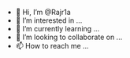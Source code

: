 - 👋 Hi, I’m @Rajr1a
- 👀 I’m interested in ...
- 🌱 I’m currently learning ...
- 💞️ I’m looking to collaborate on ...
- 📫 How to reach me ...

<!---
Rajr1a/Rajr1a is a ✨ special ✨ repository because its `README.md` (this file) appears on your GitHub profile.
You can click the Preview link to take a look at your changes.
--->
